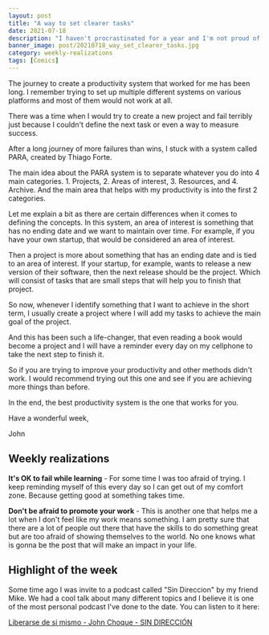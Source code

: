 ```yaml
---
layout: post
title: "A way to set clearer tasks"
date: 2021-07-18
description: "I haven't procrastinated for a year and I'm not proud of it. Yes, sure, it is a good feeling but probably the reasons to do so were...."
banner_image: post/20210718_way_set_clearer_tasks.jpg
category: weekly-realizations
tags: [Comics]
---
```


The journey to create a productivity system that worked for me has been long. I remember trying to set up multiple different systems on various platforms and most of them would not work at all.

There was a time when I would try to create a new project and fail terribly just because I couldn't define the next task or even a way to measure success.

After a long journey of more failures than wins, I stuck with a system called PARA, created by Thiago Forte.

The main idea about the PARA system is to separate whatever you do into 4 main categories. 1. Projects, 2. Areas of interest, 3. Resources, and 4. Archive. And the main area that helps with my productivity is into the first 2 categories.

Let me explain a bit as there are certain differences when it comes to defining the concepts. In this system, an area of interest is something that has no ending date and we want to maintain over time. For example, if you have your own startup, that would be considered an area of interest.

Then a project is more about something that has an ending date and is tied to an area of interest. If your startup, for example, wants to release a new version of their software, then the next release should be the project. Which will consist of tasks that are small steps that will help you to finish that project.

So now, whenever I identify something that I want to achieve in the short term, I usually create a project where I will add my tasks to achieve the main goal of the project.

And this has been such a life-changer, that even reading a book would become a project and I will have a reminder every day on my cellphone to take the next step to finish it.

So if you are trying to improve your productivity and other methods didn't work. I would recommend trying out this one and see if you are achieving more things than before.

In the end, the best productivity system is the one that works for you.

Have a wonderful week,

John

## Weekly realizations

**It's OK to fail while learning** - For some time I was too afraid of trying. I keep reminding myself of this every day so I can get out of my comfort zone. Because getting good at something takes time.

**Don't be afraid to promote your work** - This is another one that helps me a lot when I don't feel like my work means something. I am pretty sure that there are a lot of people out there that have the skills to do something great but are too afraid of showing themselves to the world. No one knows what is gonna be the post that will make an impact in your life.

## Highlight of the week

Some time ago I was invite to a podcast called "Sin Direccion" by my friend Mike. We had a cool talk about many different topics and I believe it is one of the most personal podcast I've done to the date. You can listen to it here:

[Liberarse de si mismo - John Choque - SIN DIRECCIÓN](https://open.spotify.com/episode/4TxlqK3DZOLK9ETIMzUaU9?fbclid=IwAR398jYZziUc6JTXsXO6H1fk267shiFP7yc2X0kaE9oS7fgUvkP8jrV4K5E)
